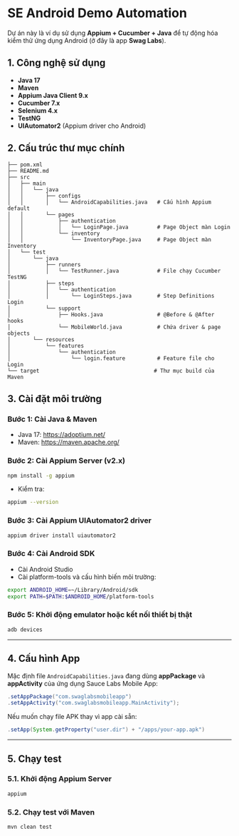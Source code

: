 # SE Android Demo Automation

Dự án này là ví dụ sử dụng **Appium + Cucumber + Java** để tự động hóa kiểm thử ứng dụng Android (ở đây là app **Swag Labs**).

## 1. Công nghệ sử dụng
- **Java 17**
- **Maven**
- **Appium Java Client 9.x**
- **Cucumber 7.x**
- **Selenium 4.x**
- **TestNG**
- **UIAutomator2** (Appium driver cho Android)

## 2. Cấu trúc thư mục chính
```plaintext
├── pom.xml
├── README.md
├── src
│   ├── main
│   │   └── java
│   │       ├── configs
│   │       │   └── AndroidCapabilities.java   # Cấu hình Appium default
│   │       └── pages
│   │           ├── authentication
│   │           │   └── LoginPage.java         # Page Object màn Login
│   │           └── inventory
│   │               └── InventoryPage.java     # Page Object màn Inventory
│   └── test
│       └── java
│           ├── runners
│           │   └── TestRunner.java            # File chạy Cucumber TestNG
│           ├── steps
│           │   └── authentication
│           │       └── LoginSteps.java        # Step Definitions Login
│           └── support
│               ├── Hooks.java                 # @Before & @After hooks
│               └── MobileWorld.java           # Chứa driver & page objects
│       └── resources
│           └── features
│               └── authentication
│                   └── login.feature          # Feature file cho Login
└── target                                    # Thư mục build của Maven
```


## 3. Cài đặt môi trường

### Bước 1: Cài Java & Maven
- Java 17: https://adoptium.net/
- Maven: https://maven.apache.org/

### Bước 2: Cài Appium Server (v2.x)
```bash
npm install -g appium
```
- Kiểm tra:
```bash
appium --version
```

### Bước 3: Cài Appium UIAutomator2 driver
```bash
appium driver install uiautomator2
```

### Bước 4: Cài Android SDK
- Cài Android Studio
- Cài platform-tools và cấu hình biến môi trường:
```bash
export ANDROID_HOME=~/Library/Android/sdk
export PATH=$PATH:$ANDROID_HOME/platform-tools
```

### Bước 5: Khởi động emulator hoặc kết nối thiết bị thật
```bash
adb devices
```

---
## 4. Cấu hình App
Mặc định file `AndroidCapabilities.java` đang dùng **appPackage** và **appActivity** của ứng dụng Sauce Labs Mobile App:
```java
.setAppPackage("com.swaglabsmobileapp")
.setAppActivity("com.swaglabsmobileapp.MainActivity");
```
Nếu muốn chạy file APK thay vì app cài sẵn:
```java
.setApp(System.getProperty("user.dir") + "/apps/your-app.apk")
```

---
## 5. Chạy test

### 5.1. Khởi động Appium Server
```bash
appium
```

### 5.2. Chạy test với Maven
```bash
mvn clean test

